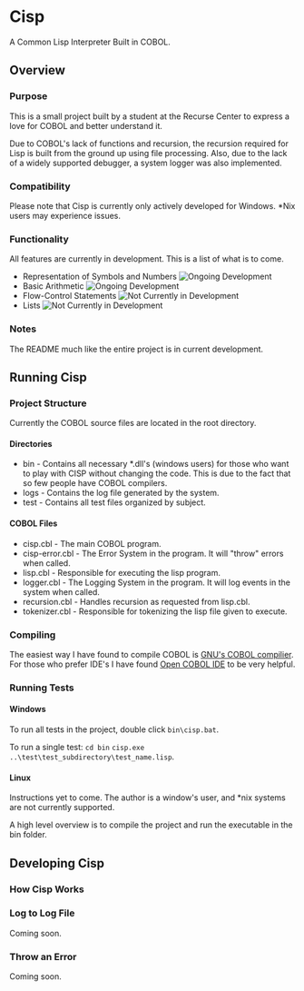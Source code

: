# Cisp
A Common Lisp Interpreter Built in COBOL.

## Overview
### Purpose
This is a small project built by a student at the Recurse Center to express a love for COBOL and better understand it.

Due to COBOL's lack of functions and recursion, the recursion required for Lisp is built from the ground up using file processing. Also, due to the lack of a widely supported debugger, a system logger was also implemented.

### Compatibility
Please note that Cisp is currently only actively developed for Windows. \*Nix users may experience issues.

### Functionality
All features are currently in development. This is a list of what is to come.
- Representation of Symbols and Numbers ![Ongoing Development](https://img.shields.io/badge/Development-Ongoing-green.svg?style=flat-square)
- Basic Arithmetic ![Ongoing Development](https://img.shields.io/badge/Development-Ongoing-green.svg?style=flat-square)
- Flow-Control Statements  ![Not Currently in Development](https://img.shields.io/badge/Development-No-green.svg?style=flat-square)
- Lists  ![Not Currently in Development](https://img.shields.io/badge/Development-No-green.svg?style=flat-square)
### Notes
The README much like the entire project is in current development. 

## Running Cisp
### Project Structure
Currently the COBOL source files are located in the root directory.  
#### Directories
* bin - Contains all necessary \*.dll's (windows users) for those who want to play with CISP without changing the code. This is due to the fact that so few people have COBOL compilers.  
* logs - Contains the log file generated by the system.
* test - Contains all test files organized by subject. 
#### COBOL Files
* cisp.cbl - The main COBOL program. 
* cisp-error.cbl - The Error System in the program. It will "throw" errors when called.
* lisp.cbl - Responsible for executing the lisp program. 
* logger.cbl - The Logging System in the program. It will log events in the system when called.
* recursion.cbl - Handles recursion as requested from lisp.cbl.
* tokenizer.cbl - Responsible for tokenizing the lisp file given to execute. 

### Compiling
  The easiest way I have found to compile COBOL is [GNU's COBOL compilier](https://sourceforge.net/projects/open-cobol/). For those who prefer IDE's I have found [Open COBOL IDE](http://opencobolide.readthedocs.io/en/latest/download.html) to be very helpful.
### Running Tests
#### Windows
  To run all tests in the project, double click `bin\cisp.bat`. 
  
  To run a single test:
  `cd bin`
  `cisp.exe ..\test\test_subdirectory\test_name.lisp`.
#### Linux
  Instructions yet to come. The author is a window's user, and \*nix systems are not currently supported. 
  
  A high level overview is to compile the project and run the executable in the bin folder.
## Developing Cisp
### How Cisp Works
### Log to Log File
Coming soon.
### Throw an Error
Coming soon.
